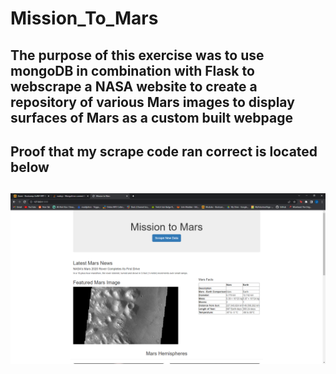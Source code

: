 # Mission_To_Mars
## The purpose of this exercise was to use mongoDB in combination with Flask to webscrape a NASA website to create a repository of various Mars images to display surfaces of Mars as a custom built webpage 
## Proof that my scrape code ran correct is located below 
## ![Theatre_Outcomes_vs_launch.png](scraper.png)

